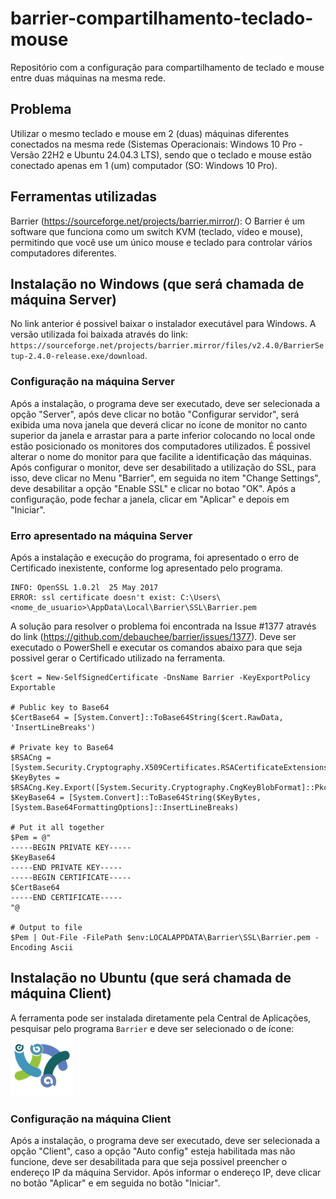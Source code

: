 # barrier-compartilhamento-teclado-mouse
Repositório com a configuração para compartilhamento de teclado e mouse entre duas máquinas na mesma rede.

## Problema
Utilizar o mesmo teclado e mouse em 2 (duas) máquinas diferentes conectados na mesma rede (Sistemas Operacionais: Windows 10 Pro - Versão 22H2 e Ubuntu 24.04.3 LTS), sendo que o teclado e mouse estão conectado apenas em 1 (um) computador (SO: Windows 10 Pro).

## Ferramentas utilizadas
Barrier (https://sourceforge.net/projects/barrier.mirror/): O Barrier é um software que funciona como um switch KVM (teclado, vídeo e mouse), permitindo que você use um único mouse e teclado para controlar vários computadores diferentes.

## Instalação no Windows (que será chamada de máquina Server)
No link anterior é possivel baixar o instalador executável para Windows. A versão utilizada foi baixada através do link: `https://sourceforge.net/projects/barrier.mirror/files/v2.4.0/BarrierSetup-2.4.0-release.exe/download`.

### Configuração na máquina Server
Após a instalação, o programa deve ser executado, deve ser selecionada a opção "Server", após deve clicar no botão "Configurar servidor", será exibida uma nova janela que deverá clicar no ícone de monitor no canto superior da janela e arrastar para a parte inferior colocando no local onde estão posicionado os monitores dos computadores utilizados. É possivel alterar o nome do monitor para que facilite a identificação das máquinas. Após configurar o monitor, deve ser desabilitado a utilização do SSL, para isso, deve clicar no Menu "Barrier", em seguida no item "Change Settings", deve desabilitar a opção "Enable SSL" e clicar no botao "OK". Após a configuração, pode fechar a janela, clicar em "Aplicar" e depois em "Iniciar".

### Erro apresentado na máquina Server
Após a instalação e execução do programa, foi apresentado o erro de Certificado inexistente, conforme log apresentado pelo programa.
```
INFO: OpenSSL 1.0.2l  25 May 2017
ERROR: ssl certificate doesn't exist: C:\Users\<nome_de_usuario>\AppData\Local\Barrier\SSL\Barrier.pem
```

A solução para resolver o problema foi encontrada na Issue #1377 através do link (https://github.com/debauchee/barrier/issues/1377).
Deve ser executado o PowerShell e executar os comandos abaixo para que seja possivel gerar o Certificado utilizado na ferramenta.
```
$cert = New-SelfSignedCertificate -DnsName Barrier -KeyExportPolicy Exportable

# Public key to Base64
$CertBase64 = [System.Convert]::ToBase64String($cert.RawData, 'InsertLineBreaks')

# Private key to Base64
$RSACng = [System.Security.Cryptography.X509Certificates.RSACertificateExtensions]::GetRSAPrivateKey($cert)
$KeyBytes = $RSACng.Key.Export([System.Security.Cryptography.CngKeyBlobFormat]::Pkcs8PrivateBlob)
$KeyBase64 = [System.Convert]::ToBase64String($KeyBytes, [System.Base64FormattingOptions]::InsertLineBreaks)

# Put it all together
$Pem = @"
-----BEGIN PRIVATE KEY-----
$KeyBase64
-----END PRIVATE KEY-----
-----BEGIN CERTIFICATE-----
$CertBase64
-----END CERTIFICATE-----
"@

# Output to file
$Pem | Out-File -FilePath $env:LOCALAPPDATA\Barrier\SSL\Barrier.pem -Encoding Ascii
```

## Instalação no Ubuntu (que será chamada de máquina Client)
A ferramenta pode ser instalada diretamente pela Central de Aplicações, pesquisar pelo programa `Barrier` e deve ser selecionado o de ícone: ![Ícone Barrier](./recursos/icone.png)

### Configuração na máquina Client
Após a instalação, o programa deve ser executado, deve ser selecionada a opção "Client", caso a opção "Auto config" esteja habilitada mas não funcione, deve ser desabilitada para que seja possivel preencher o endereço IP da máquina Servidor. Após informar o endereço IP, deve clicar no botão "Aplicar" e em seguida no botão "Iniciar".
